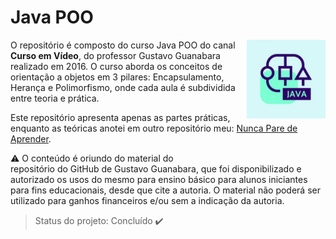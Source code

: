 # Java POO

<img src="java-poo.jpg" alt="java poo curso em video" width="25%" align="right"/>O repositório é composto do curso Java POO do canal **Curso em Vídeo**, do professor Gustavo Guanabara realizado em 2016. O curso aborda os conceitos de orientação a objetos em 3 pilares: Encapsulamento, Herança e Polimorfismo, onde cada aula é subdividida entre teoria e prática. 

Este repositório apresenta apenas as partes práticas, enquanto as teóricas anotei em outro repositório meu: [Nunca Pare de Aprender](https://github.com/MarleneMoraes/nunca-pare-de-aprender.git). 

:warning: O conteúdo é oriundo do material do <a href="https://gustavoguanabara.github.io" style="text-decoration:none">repositório do GitHub de Gustavo Guanabara</a>, que foi disponibilizado e autorizado os usos do mesmo para ensino básico para alunos iniciantes para fins educacionais, desde que cite a autoria. O material não poderá ser utilizado para ganhos financeiros e/ou sem a indicação da autoria.



> Status do projeto: Concluído :heavy_check_mark:

